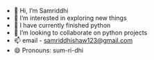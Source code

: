 - 👋 Hi, I’m Samriddhi
- 👀 I’m interested in exploring new things
- 🌱 I have currently finished python
- 💞️ I’m looking to collaborate on python projects
- 📫 email - samriddhishaw123@gmail.com
- 😄 Pronouns: sum-ri-dhi

<!---
ira-2403/ira-2403 is a ✨ special ✨ repository because its `README.md` (this file) appears on your GitHub profile.
You can click the Preview link to take a look at your changes.
--->

